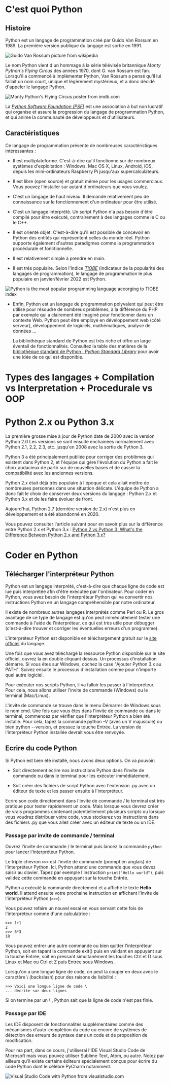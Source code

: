 # C'est quoi Python
## Histoire
Python est un langage de programmation créé par Guido Van Rossum en 1989. La première version publique du langage est sortie en 1991.

![Guido Van Rossum picture from wikipedia](https://upload.wikimedia.org/wikipedia/commons/e/e2/Guido-portrait-2014-drc.jpg)

Le nom Python vient d'un hommage à la série télévisée britannique *Monty Python's Flying Circus* des années 1970, dont G. van Rossum est fan. Lorsqu'il a commencé à implémenter Python, Van Rossum a pensé qu'il lui fallait un nom court, unique et légèrement mystérieux, et a donc décidé d'appeler le langage Python.

![Monty Python's Flying Circus poster from imdb.com](https://m.media-amazon.com/images/M/MV5BOTFmYTc3ZWEtNTYxNi00OTA4LTk2NjEtNTI2MTJlNzkyMDdlXkEyXkFqcGdeQWpybA@@._V1_.jpg)

La [*Python Software Foundation (PSF)*](https://www.python.org/psf/) est une association à but non lucratif qui organise et assure la progression du langage de programmation Python, et qui anime la communauté de développeurs et d'utilisateurs.

## Caractéristiques
Ce langage de programmation présente de nombreuses caractéristiques intéressantes :

- Il est multiplateforme. C'est-à-dire qu'il fonctionne sur de nombreux systèmes d'exploitation : Windows, Mac OS X, Linux, Android, iOS, depuis les mini-ordinateurs Raspberry Pi jusqu'aux supercalculateurs.

- Il est libre (open source) et gratuit même pour les usages commerciaux. Vous pouvez l'installer sur autant d'ordinateurs que vous voulez.

- C'est un langage de haut niveau. Il demande relativement peu de connaissance sur le fonctionnement d'un ordinateur pour être utilisé.

- C'est un langage interprété. Un script Python n'a pas besoin d'être compilé pour être exécuté, contrairement à des langages comme le C ou le C++.

- Il est orienté objet. C'est-à-dire qu'il est possible de concevoir en Python des entités qui représentent celles du monde réel. Python supporte également d'autres paradigmes comme la programmation procédurale et fonctionnelle.

- Il est relativement simple à prendre en main.

- Il est trés populaire. Selon l'indice [*TIOBE*](https://www.tiobe.com/tiobe-index/) (indicateur de la popularité des langages de programmation), le langage de programmation le plus populaire en janvier/février 2022 est Python.

![Python is the most popular programming language accorging to TIOBE index](https://www.developpez.net/forums/attachments/p611299d1/a/a/a)

- Enfin, Python est un langage de programmation polyvalent qui peut être utilisé pour résoudre de nombreux problèmes, à la différence du PHP par exemple qui a clairement été imaginé pour fonctionner dans un contexte Web. Python peut être employé en développement web (côté serveur), développement de logiciels, mathématiques, analyse de données ...

    La bibliothèque standard de Python est très riche et offre un large éventail de fonctionnalités. Consultez la table des matières de la [bibliothèque standard de Python : *Python Standard Library*](https://docs.python.org/3/library/index.html#library-index) pour avoir une idée de ce qui est disponible.

# Types des langages + Compilation vs Interpretation + Procedurale vs OOP

# Python 2.x ou Python 3.x
La première grosse mise à jour de Python date de 2000 avec la version Python 2.0 Les versions se sont ensuite enchainées normalement avec Python 2.1, 2.2, 2.3, etc. jusqu'en 2008 avec la sortie de Python 3.

Python 3 a été principalement publiée pour corriger des problèmes qui existent dans Python 2, et l'équipe qui gère l'évolution du Python a fait le choix audacieux de partir sur de nouvelles bases et de casser la compatibilité avec les anciennes versions.

Python 2.x était déjà très populaire à l'époque et cela allait mettre de nombreuses personnes dans une situation délicate. L'équipe de Python a donc fait le choix de conserver deux versions du langage : Python 2.x et Python 3.x et de les faire évoluer de front.

Aujourd'hui, Python 2.7 (dernière version de 2.x) n'est plus en développement et a été abandonné en 2020.

Vous pouvez consulter l'article suivant pour en savoir plus sur la différence entre Python 2.x et Python 3.x : [Python 2 vs Python 3: What's the Difference Between Python 2.x and Python 3.x?](https://www.guru99.com/python-2-vs-python-3.html)

# Coder en Python
## Télécharger l'interpréteur Python
Python est un langage interprété, c'est-à-dire que chaque ligne de code est lue puis interprétée afin d'être exécutée par l'ordinateur. Pour coder en Python, vous avez besoin de l'interpréteur Python qui va convertir nos instructions Python en un langage compréhensible par notre ordinateur.

Il existe de nombreux autres langages interprétés comme Perl ou R. Le gros avantage de ce type de langage est qu'on peut immédiatement tester une commande à l'aide de l'interpréteur, ce qui est très utile pour débugger (c'est-à-dire trouver et corriger les éventuelles erreurs d'un programme).

L'interpréteur Python est disponible en téléchargement gratuit sur le [site officiel](https://www.python.org/downloads/) du langage.

Une fois que vous avez téléchargé la ressource Python disponible sur le site officiel, ouvrez la en double cliquant dessus. Un processus d'installation démarre. Si vous êtes sur Windows, cochez la case "Ajouter Python 3.x au PATH". Suivez ensuite le processus d'installation comme pour n'importe quel autre logiciel.

Pour exécuter nos scripts Python, il va falloir les passer à l'interpréteur. Pour cela, nous allons utiliser l'invite de commande (Windows) ou le terminal (Mac/Linux).

L'invite de commande se trouve dans le menu Démarrer de Windows sous le nom cmd. Une fois que vous êtes dans l'invite de commande ou dans le terminal, commencez par vérifier que l'interpréteur Python a bien été installé. Pour cela, tapez la commande python -V (avec un V majuscule) ou bien python --version, et pressez la touche Entrée. La version de l'interpréteur Python installée devrait vous être renvoyée.

## Ecrire du code Python
Si Python est bien été installé, nous avons deux options. On va pouvoir:
- Soit directement écrire nos instructions Python dans l'invite de commande ou dans le terminal pour les exécuter immédiatement.

- Soit créer des fichiers de script Python avec l'extension .py avec un éditeur de texte et les passer ensuite à l'interpréteur.

Ecrire son code directement dans l'invite de commande / le terminal est très pratique pour tester rapidement un code. Mais lorsque vous devrez créer de vrais programmes contenant potentiellement plusieurs scripts ou lorsque vous voudrez distribuer votre code, vous stockerez vos instructions dans des fichiers .py que vous allez créer avec un éditeur de texte ou un IDE.

### Passage par invite de commande / terminal
Ouvrez l'invite de commande / le terminal puis lancez la commande ``` python ``` pour lancer l'interpréteur Python.

Le triple chevron ```>>>``` est l'invite de commande (prompt en anglais) de l'interpréteur Python. Ici, Python attend une commande que vous devez saisir au clavier. Tapez par exemple l'instruction ```print("Hello world")```, puis validez cette commande en appuyant sur la touche Entrée.

Python a exécuté la commande directement et a affiché le texte **Hello world**. Il attend ensuite votre prochaine instruction en affichant l'invite de l'interpréteur Python (```>>>```).

Vous pouvez refaire un nouvel essai en vous servant cette fois de l'interpréteur comme d'une calculatrice :

```
>>> 1+1
2
>>> 6*3
18
```

Vous pouvez entrer une autre commande ou bien quitter l'interpréteur Python, soit en tapant la commande exit() puis en validant en appuyant sur la touche Entrée, soit en pressant simultanément les touches Ctrl et D sous Linux et Mac ou Ctrl et Z puis Entrée sous Windows.

Lorsqu'on a une longue ligne de code, on peut la couper en deux avec le caractère \ (backslash) pour des raisons de lisibilité :

```
>>> Voici une longue ligne de code \
... décrite sur deux lignes
```

Si on termine par un \\ , Python sait que la ligne de code n'est pas finie.

### Passage par IDE
Les IDE disposent de fonctionnalités supplémentaires comme des mécanismes d'auto-complétion du code ou encore de systèmes de détection des erreurs de syntaxe dans un code et de proposition de modification.

Pour ma part, dans ce cours, j'utiliserai l'IDE Visual Studio Code de Microsoft mais vous pouvez utiliser Sublime Text, Atom, ou autre. Notez par ailleurs qu'il existe certains éditeurs spécialement conçus pour écrire du code Python dont le célèbre PyCharm notamment.

![Visual Studio Code with Python from visualstudio.com](https://code.visualstudio.com/assets/docs/python/tutorial/social.png)

